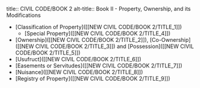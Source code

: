 title:: CIVIL CODE/BOOK 2
alt-title:: Book II - Property, Ownership, and its Modifications

- [Classification of Property]([[NEW CIVIL CODE/BOOK 2/TITLE_1]])
	- [Special Property]([[NEW CIVIL CODE/BOOK 2/TITLE_4]])
- [Ownership]([[NEW CIVIL CODE/BOOK 2/TITLE_2]]), [Co-Ownership]([[NEW CIVIL CODE/BOOK 2/TITLE_3]]) and [Possession]([[NEW CIVIL CODE/BOOK 2/TITLE_5]])
- [Usufruct]([[NEW CIVIL CODE/BOOK 2/TITLE_6]])
- [Easements or Servitudes]([[NEW CIVIL CODE/BOOK 2/TITLE_7]])
- [Nuisance]([[NEW CIVIL CODE/BOOK 2/TITLE_8]])
- [Registry of Property]([[NEW CIVIL CODE/BOOK 2/TITLE_9]])